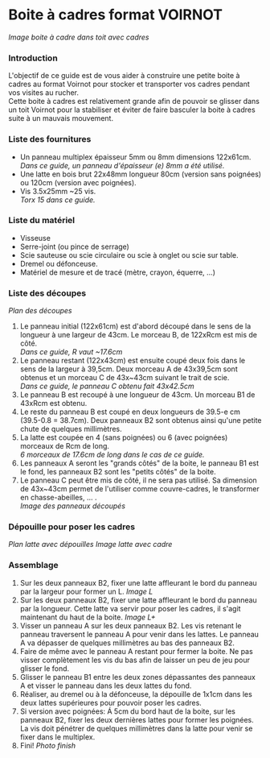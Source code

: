 Boite à cadres format VOIRNOT
=============================
<i>Image boite à cadre dans toit avec cadres</i>

### Introduction
L'objectif de ce guide est de vous aider à construire une petite boite à cadres au format Voirnot pour stocker et transporter vos cadres pendant vos visites au rucher.<br>
Cette boite à cadres est relativement grande afin de pouvoir se glisser dans un toit Voirnot pour la stabiliser et éviter de faire basculer la boite à cadres suite à un mauvais mouvement.

### Liste des fournitures
+ Un panneau multiplex épaisseur 5mm ou 8mm dimensions 122x61cm.<br><i>Dans ce guide, un panneau d'épaisseur (e) 8mm a été utilisé.</i>
+ Une latte en bois brut 22x48mm longueur 80cm (version sans poignées) ou 120cm (version avec poignées).
+ Vis 3.5x25mm ~25 vis. <br><i>Torx 15 dans ce guide.</i>

### Liste du matériel
+ Visseuse
+ Serre-joint (ou pince de serrage)
+ Scie sauteuse ou scie circulaire ou scie à onglet ou scie sur table.
+ Dremel ou défonceuse.
+ Matériel de mesure et de tracé (mètre, crayon, équerre, ...)

### Liste des découpes
<i>Plan des découpes</i>
1. Le panneau initial (122x61cm) est d'abord découpé dans le sens de la longueur à une largeur de 43cm. Le morceau B, de 122xRcm est mis de côté.<br> <i>Dans ce guide, R vaut ~17.6cm</i>
2. Le panneau restant (122x43cm) est ensuite coupé deux fois dans le sens de la largeur à 39,5cm. Deux morceau A de 43x39,5cm sont obtenus et un morceau C de 43x~43cm suivant le trait de scie.<br> <i> Dans ce guide, le panneau C obtenu fait 43x42.5cm</i>
3. Le panneau B est recoupé à une longueur de 43cm. Un morceau B1 de 43xRcm est obtenu.
4. Le reste du panneau B est coupé en deux longueurs de 39.5-e cm (39.5-0.8 = 38.7cm). Deux panneaux B2 sont obtenus ainsi qu'une petite chute de quelques millimètres.
5. La latte est coupée en 4 (sans poignées) ou 6 (avec poignées) morceaux de Rcm de long.<br> <i> 6 morceaux de 17.6cm de long dans le cas de ce guide. </i>
6. Les panneaux A seront les "grands côtés" de la boite, le panneau B1 est le fond, les panneaux B2 sont les "petits côtés" de la boite.
7. Le panneau C peut être mis de côté, il ne sera pas utilisé. Sa dimension de 43x~43cm permet de l'utiliser comme couvre-cadres, le transformer en chasse-abeilles, ... .
<br><i>Image des panneaux découpés</i>

### Dépouille pour poser les cadres
<i>Plan latte avec dépouilles</i>
<i>Image latte avec cadre</i>

### Assemblage
1. Sur les deux panneaux B2, fixer une latte affleurant le bord du panneau par la largeur pour former un L.
<i>Image L</i>
2. Sur les deux panneaux B2, fixer une latte affleurant le bord du panneau par la longueur. Cette latte va servir pour poser les cadres, il s'agit maintenant du haut de la boite.
<i>Image L+</i>
3. Visser un panneau A sur les deux panneaux B2. Les vis retenant le panneau traversent le panneau A pour venir dans les lattes. Le panneau A va dépasser de quelques millimètres au bas des panneaux B2.
4. Faire de même avec le panneau A restant pour fermer la boite. Ne pas visser complètement les vis du bas afin de laisser un peu de jeu pour glisser le fond.
5. Glisser le panneau B1 entre les deux zones dépassantes des panneaux A et visser le panneau dans les deux lattes du fond.
6. Réaliser, au dremel ou à la défonceuse, la dépouille de 1x1cm dans les deux lattes supérieures pour pouvoir poser les cadres.
7. Si version avec poignées: Á 5cm du bord haut de la boite, sur les panneaux B2, fixer les deux dernières lattes pour former les poignées. La vis doit pénétrer de quelques millimètres dans la latte pour venir se fixer dans le multiplex.
8. Fini!
<i>Photo finish</i>